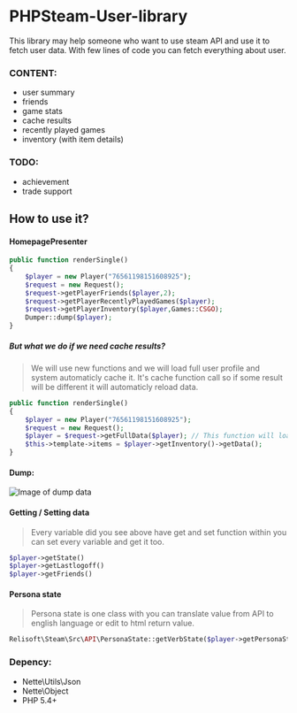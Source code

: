 # PHPSteam-User-library

This library may help someone who want to use steam API and use it to fetch user data. With few lines of code you can fetch everything about user.

### CONTENT:
* user summary
* friends
* game stats
* cache results
* recently played games
* inventory (with item details)

### TODO:
* achievement
* trade support


## How to use it?
#### HomepagePresenter
```php
public function renderSingle()
{
    $player = new Player("76561198151608925");
    $request = new Request();
    $request->getPlayerFriends($player,2);
    $request->getPlayerRecentlyPlayedGames($player);
    $request->getPlayerInventory($player,Games::CSGO);
    Dumper::dump($player);
}
```
##### But what we do if we need cache results?
> We will use new functions and we will load full user profile and system automaticly cache it. It's cache function call so if some result will be different it will automaticly reload data.
```php
public function renderSingle()
{
    $player = new Player("76561198151608925");
    $request = new Request();
    $player = $request->getFullData($player); // This function will load full profile (profile, recent games, friends, inventory)
    $this->template->items = $player->getInventory()->getData();
}
```
#### Dump:
![Image of dump data](https://image.prntscr.com/image/rfQhzUxqRJevoRclpy5eOw.png)
#### Getting / Setting data
> Every variable did you see above have get and set function within you can set every variable and get it too. 
```php
$player->getState()
$player->getLastlogoff()
$player->getFriends()
```
#### Persona state
> Persona state is one class with you can translate value from API to english language or edit to html return value.
```php
Relisoft\Steam\Src\API\PersonaState::getVerbState($player->getPersonaState())
```
### Depency:
- Nette\Utils\Json
- Nette\Object
- PHP 5.4+
